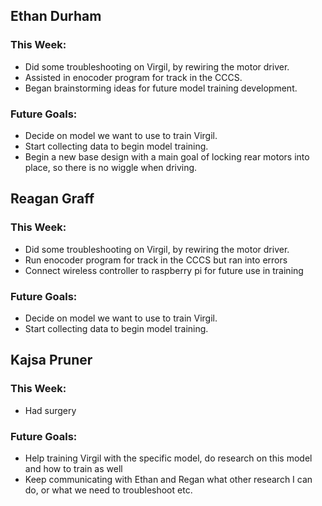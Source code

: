 ## Ethan Durham
### This Week: 
- Did some troubleshooting on Virgil, by rewiring the motor driver.
- Assisted in enocoder program for track in the CCCS.
- Began brainstorming ideas for future model training development.
### Future Goals:
- Decide on model we want to use to train Virgil.
- Start collecting data to begin model training.
- Begin a new base design with a main goal of locking rear motors into place, so there is no wiggle when driving.

## Reagan Graff
### This Week: 
- Did some troubleshooting on Virgil, by rewiring the motor driver.
- Run enocoder program for track in the CCCS but ran into errors
- Connect wireless controller to raspberry pi for future use in training
### Future Goals:
- Decide on model we want to use to train Virgil.
- Start collecting data to begin model training.

## Kajsa Pruner
### This Week:
- Had surgery
### Future Goals:
- Help training Virgil with the specific model, do research on this model and how to train as well
- Keep communicating with Ethan and Regan what other research I can do, or what we need to troubleshoot etc.

